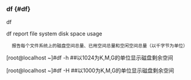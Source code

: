 ### df {#df}

df

df    report file system disk space usage

      报告每个文件系统上的磁盘空间总量、已用空间总量和空闲空间总量（以千字节为单位）

[root@localhost ~]#df  -h     ##以1024为K,M,G的单位显示磁盘剩余空间

[root@localhost ~]#df  -H    ##以1000为K,M,G的单位显示磁盘剩余空间
